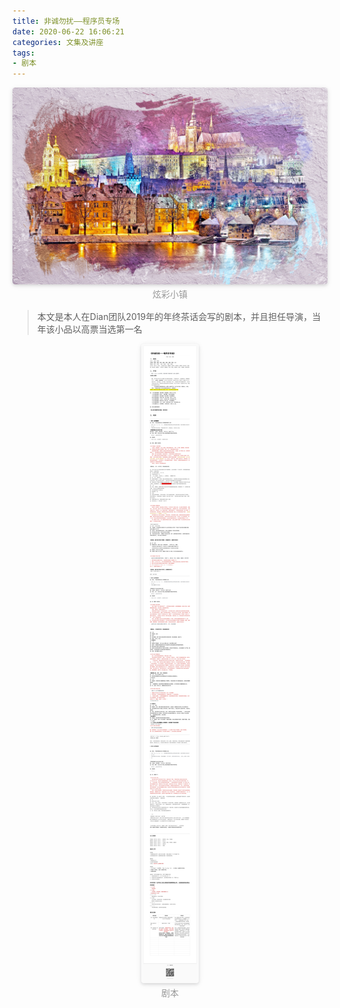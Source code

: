 ```yaml
---
title: 非诚勿扰——程序员专场
date: 2020-06-22 16:06:21
categories: 文集及讲座
tags:
- 剧本
---
```

<!-- more -->
<center>
    <img style="border-radius: 0.3125em;
    box-shadow: 0 2px 4px 0 rgba(34,36,38,.12),0 2px 10px 0 rgba(34,36,38,.08);" 
    src="非诚勿扰——程序员专场/oxj7mm.jpg">
    <br>
    <div style="color:orange;
    display: inline-block;
    color: #999;
    padding: 2px;">炫彩小镇</div>
</center>

> 本文是本人在Dian团队2019年的年终茶话会写的剧本，并且担任导演，当年该小品以高票当选第一名

<!-- more -->
<center>
    <img style="border-radius: 0.3125em;
    box-shadow: 0 2px 4px 0 rgba(34,36,38,.12),0 2px 10px 0 rgba(34,36,38,.08);" 
    src="非诚勿扰——程序员专场/《非诚勿扰——程序员专场》.jpg">
    <br>
    <div style="color:orange;
    display: inline-block;
    color: #999;
    padding: 2px;">剧本</div>
</center>


